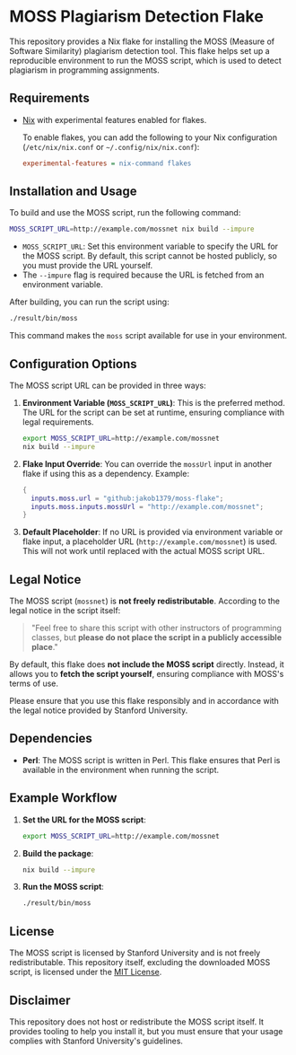 # MOSS Plagiarism Detection Flake

This repository provides a Nix flake for installing the MOSS (Measure of Software Similarity) plagiarism detection tool. This flake helps set up a reproducible environment to run the MOSS script, which is used to detect plagiarism in programming assignments.

## Requirements

- [Nix](https://nixos.org/download.html) with experimental features enabled for flakes.
  
  To enable flakes, you can add the following to your Nix configuration (`/etc/nix/nix.conf` or `~/.config/nix/nix.conf`):

  ```ini
  experimental-features = nix-command flakes
  ```

## Installation and Usage

To build and use the MOSS script, run the following command:

```sh
MOSS_SCRIPT_URL=http://example.com/mossnet nix build --impure
```

- `MOSS_SCRIPT_URL`: Set this environment variable to specify the URL for the MOSS script. By default, this script cannot be hosted publicly, so you must provide the URL yourself.
- The `--impure` flag is required because the URL is fetched from an environment variable.

After building, you can run the script using:

```sh
./result/bin/moss
```

This command makes the `moss` script available for use in your environment.

## Configuration Options

The MOSS script URL can be provided in three ways:

1. **Environment Variable (`MOSS_SCRIPT_URL`)**: This is the preferred method. The URL for the script can be set at runtime, ensuring compliance with legal requirements.

   ```sh
   export MOSS_SCRIPT_URL=http://example.com/mossnet
   nix build --impure
   ```

2. **Flake Input Override**: You can override the `mossUrl` input in another flake if using this as a dependency. Example:

   ```nix
   {
     inputs.moss.url = "github:jakob1379/moss-flake";
     inputs.moss.inputs.mossUrl = "http://example.com/mossnet";
   }
   ```

3. **Default Placeholder**: If no URL is provided via environment variable or flake input, a placeholder URL (`http://example.com/mossnet`) is used. This will not work until replaced with the actual MOSS script URL.

## Legal Notice

The MOSS script (`mossnet`) is **not freely redistributable**. According to the legal notice in the script itself:

> "Feel free to share this script with other instructors of programming classes, but **please do not place the script in a publicly accessible place**."

By default, this flake does **not include the MOSS script** directly. Instead, it allows you to **fetch the script yourself**, ensuring compliance with MOSS's terms of use.

Please ensure that you use this flake responsibly and in accordance with the legal notice provided by Stanford University.

## Dependencies

- **Perl**: The MOSS script is written in Perl. This flake ensures that Perl is available in the environment when running the script.

## Example Workflow

1. **Set the URL for the MOSS script**:
   ```sh
   export MOSS_SCRIPT_URL=http://example.com/mossnet
   ```
2. **Build the package**:
   ```sh
   nix build --impure
   ```
3. **Run the MOSS script**:
   ```sh
   ./result/bin/moss
   ```

## License

The MOSS script is licensed by Stanford University and is not freely redistributable. This repository itself, excluding the downloaded MOSS script, is licensed under the [MIT License](./LICENSE).

## Disclaimer

This repository does not host or redistribute the MOSS script itself. It provides tooling to help you install it, but you must ensure that your usage complies with Stanford University's guidelines.

